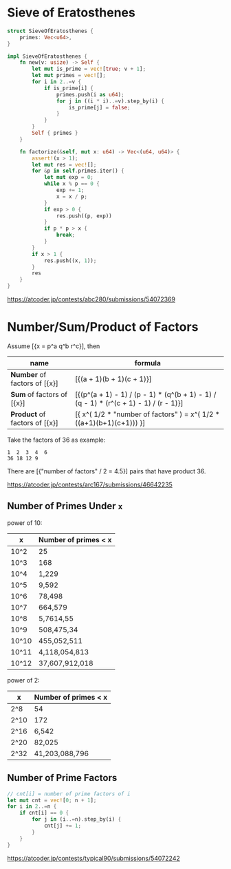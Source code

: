 # Sieve of Eratosthenes

```rust
struct SieveOfEratosthenes {
    primes: Vec<u64>,
}

impl SieveOfEratosthenes {
    fn new(v: usize) -> Self {
        let mut is_prime = vec![true; v + 1];
        let mut primes = vec![];
        for i in 2..=v {
            if is_prime[i] {
                primes.push(i as u64);
                for j in ((i * i)..=v).step_by(i) {
                    is_prime[j] = false;
                }
            }
        }
        Self { primes }
    }

    fn factorize(&self, mut x: u64) -> Vec<(u64, u64)> {
        assert!(x > 1);
        let mut res = vec![];
        for &p in self.primes.iter() {
            let mut exp = 0;
            while x % p == 0 {
                exp += 1;
                x = x / p;
            }
            if exp > 0 {
                res.push((p, exp))
            }
            if p * p > x {
                break;
            }
        }
        if x > 1 {
            res.push((x, 1));
        }
        res
    }
}
```

<https://atcoder.jp/contests/abc280/submissions/54072369>


# Number/Sum/Product of Factors

Assume [{x = p^a q^b r^c}], then

| name | formula |
|-|-|
|**Number** of factors of [{x}] | [{(a + 1)(b + 1)(c + 1)}] |
|**Sum** of factors of [{x}] | [{(p^(a + 1) - 1) / (p - 1) * (q^(b + 1) - 1) / (q - 1) * (r^(c + 1) - 1) / (r - 1)}] |
|**Product** of factors of [{x}] | [{  x^( 1/2 * "number of factors" ) = x^( 1/2 * ((a+1)(b+1)(c+1))) }] |

Take the factors of 36 as example:
```
1  2  3  4  6
36 18 12 9
```
There are [{"number of factors" / 2 = 4.5}] pairs that have product 36.

<https://atcoder.jp/contests/arc167/submissions/46642235>


## Number of Primes Under `x`

power of 10:

| x | Number of primes < x |
|---------|---------|
| 10^2 | 25 |
| 10^3 | 168 |
| 10^4 | 1,229 |
| 10^5 | 9,592 |
| 10^6 | 78,498 |
| 10^7 | 664,579 |
| 10^8 | 5,7614,55 |
| 10^9 | 508,475,34 |
| 10^10 | 455,052,511 |
| 10^11 | 4,118,054,813 |
| 10^12 | 37,607,912,018 |

power of 2:

| x | Number of primes < x |
|---------|---------|
| 2^8 | 54 |
| 2^10 | 172 |
| 2^16 | 6,542 |
| 2^20 | 82,025 |
| 2^32 | 41,203,088,796 |


## Number of Prime Factors

```rust
// cnt[i] = number of prime factors of i
let mut cnt = vec![0; n + 1];
for i in 2..=n {
    if cnt[i] == 0 {
        for j in (i..=n).step_by(i) {
            cnt[j] += 1;
        }
    }
}
```

<https://atcoder.jp/contests/typical90/submissions/54072242>